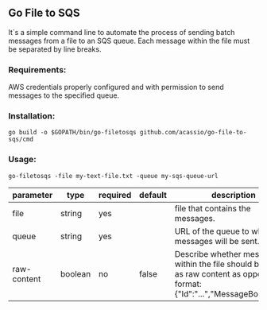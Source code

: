 ## Go File to SQS

It`s a simple command line to automate the process of sending batch messages from a file to an SQS queue.
Each message within the file must be separated by line breaks.


### Requirements:
AWS credentials properly configured and with permission to send messages to the specified queue.

### Installation:
```go build -o $GOPATH/bin/go-filetosqs github.com/acassio/go-file-to-sqs/cmd```

### Usage:
```go-filetosqs -file my-text-file.txt -queue my-sqs-queue-url```

|parameter|type|required|default|description
|---------|----|--------|-------------|----------
|file|string|yes||file that contains the messages. |
|queue|string|yes||URL of the queue to which messages will be sent.  |
|raw-content|boolean|no|false|Describe whether messages within the file should be read as raw content as opposed to format: {"Id":"...","MessageBody":"..."}.|
